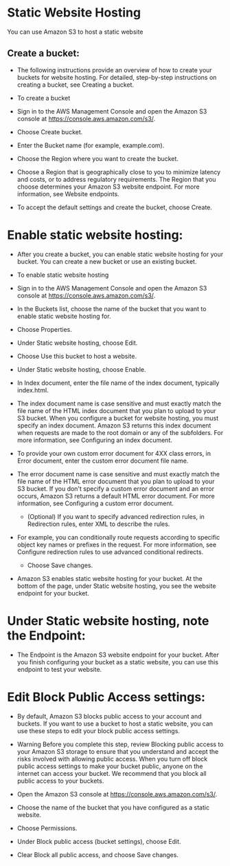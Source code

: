 # Static Website Hosting

You can use Amazon S3 to host a static website

## Create a bucket:

* The following instructions provide an overview of how to create your buckets for website hosting. For detailed, step-by-step instructions on creating a bucket, see Creating a bucket.

* To create a bucket

* Sign in to the AWS Management Console and open the Amazon S3 console at https://console.aws.amazon.com/s3/.

* Choose Create bucket.

* Enter the Bucket name (for example, example.com).

*  Choose the Region where you want to create the bucket.

*  Choose a Region that is geographically close to you to minimize latency and costs, or to address regulatory requirements. The Region that you choose determines your Amazon S3 website endpoint. For more information, see Website endpoints.

*  To accept the default settings and create the bucket, choose Create.

# Enable static website hosting:

* After you create a bucket, you can enable static website hosting for your bucket. You can create a new bucket or use an existing bucket.

* To enable static website hosting

* Sign in to the AWS Management Console and open the Amazon S3 console at https://console.aws.amazon.com/s3/.

* In the Buckets list, choose the name of the bucket that you want to enable static website hosting for.

* Choose Properties.

* Under Static website hosting, choose Edit.

* Choose Use this bucket to host a website.

* Under Static website hosting, choose Enable.

* In Index document, enter the file name of the index document, typically index.html.

* The index document name is case sensitive and must exactly match the file name of the HTML index document that you plan to upload to your S3 bucket. When you configure a bucket for website hosting, you must specify an index document. Amazon S3 returns this index document when requests are made to the root domain or any of the subfolders. For more information, see Configuring an index document.

* To provide your own custom error document for 4XX class errors, in Error document, enter the custom error document file name.

* The error document name is case sensitive and must exactly match the file name of the HTML error document that you plan to upload to your S3 bucket. If you don't specify a custom error document and an error occurs, Amazon S3 returns a default HTML error document. For more information, see Configuring a custom error document.

    - (Optional) If you want to specify advanced redirection rules, in Redirection rules, enter XML to describe the rules.

* For example, you can conditionally route requests according to specific object key names or prefixes in the request. For more information, see Configure redirection rules to use advanced conditional redirects.

    - Choose Save changes.

*  Amazon S3 enables static website hosting for your bucket. At the bottom of the page, under Static website hosting, you see the website endpoint for your bucket.

# Under Static website hosting, note the Endpoint:

* The Endpoint is the Amazon S3 website endpoint for your bucket. After you finish configuring your bucket as a static website, you can use this endpoint to test your website.

# Edit Block Public Access settings:

* By default, Amazon S3 blocks public access to your account and buckets. If you want to use a bucket to host a static website, you can use these steps to edit your block public access settings.

* Warning
    Before you complete this step, review Blocking public access to your Amazon S3 storage to ensure that you understand and accept the risks involved with allowing public access. When you turn off block public access settings to make your bucket public, anyone on the internet can access your bucket. We recommend that you block all public access to your buckets.

* Open the Amazon S3 console at https://console.aws.amazon.com/s3/.

* Choose the name of the bucket that you have configured as a static website.

* Choose Permissions.

* Under Block public access (bucket settings), choose Edit.

* Clear Block all public access, and choose Save changes.

 